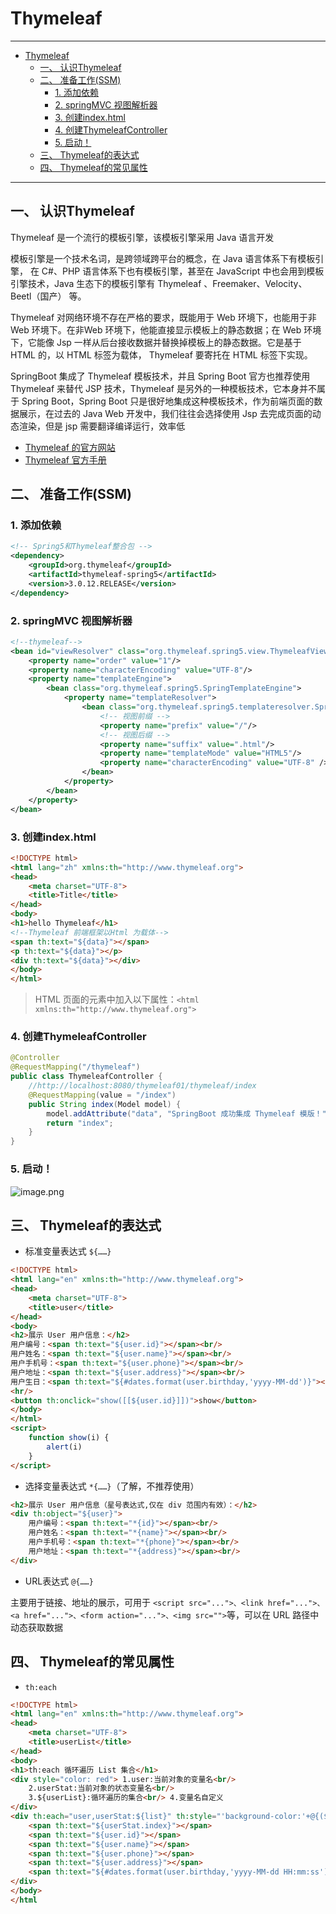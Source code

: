 # Thymeleaf

---

<!-- TOC -->
* [Thymeleaf](#thymeleaf)
  * [一、 认识Thymeleaf](#一-认识thymeleaf)
  * [二、 准备工作(SSM)](#二-准备工作ssm)
    * [1. 添加依赖](#1-添加依赖)
    * [2. springMVC 视图解析器](#2-springmvc-视图解析器)
    * [3. 创建index.html](#3-创建indexhtml)
    * [4. 创建ThymeleafController](#4-创建thymeleafcontroller)
    * [5. 启动！](#5-启动)
  * [三、 Thymeleaf的表达式](#三-thymeleaf的表达式)
  * [四、 Thymeleaf的常见属性](#四-thymeleaf的常见属性)
<!-- TOC -->

---

## 一、 认识Thymeleaf

Thymeleaf 是一个流行的模板引擎，该模板引擎采用 Java 语言开发

模板引擎是一个技术名词，是跨领域跨平台的概念，在 Java 语言体系下有模板引擎， 在 C#、PHP 语言体系下也有模板引擎，甚至在
JavaScript 中也会用到模板引擎技术，Java 生态下的模板引擎有 Thymeleaf 、Freemaker、Velocity、Beetl（国产） 等。

Thymeleaf 对网络环境不存在严格的要求，既能用于 Web 环境下，也能用于非 Web 环境下。在非Web 环境下，他能直接显示模板上的静态数据；在
Web 环境下，它能像 Jsp 一样从后台接收数据并替换掉模板上的静态数据。它是基于 HTML 的，以 HTML 标签为载体， Thymeleaf 要寄托在
HTML 标签下实现。

SpringBoot 集成了 Thymeleaf 模板技术，并且 Spring Boot 官方也推荐使用 Thymeleaf 来替代 JSP 技术，Thymeleaf
是另外的一种模板技术，它本身并不属于 Spring Boot，Spring Boot 只是很好地集成这种模板技术，作为前端页面的数据展示，在过去的
Java Web 开发中，我们往往会选择使用 Jsp 去完成页面的动态渲染，但是 jsp 需要翻译编译运行，效率低

- [Thymeleaf 的官方网站](http://www.thymeleaf.org)
- [Thymeleaf 官方手册](https://www.thymeleaf.org/doc/tutorials/3.0/usingthymeleaf.html)

## 二、 准备工作(SSM)

### 1. 添加依赖

```xml
<!-- Spring5和Thymeleaf整合包 -->
<dependency>
    <groupId>org.thymeleaf</groupId>
    <artifactId>thymeleaf-spring5</artifactId>
    <version>3.0.12.RELEASE</version>
</dependency>
```

### 2. springMVC 视图解析器

```xml
<!--thymeleaf-->
<bean id="viewResolver" class="org.thymeleaf.spring5.view.ThymeleafViewResolver">
    <property name="order" value="1"/>
    <property name="characterEncoding" value="UTF-8"/>
    <property name="templateEngine">
        <bean class="org.thymeleaf.spring5.SpringTemplateEngine">
            <property name="templateResolver">
                <bean class="org.thymeleaf.spring5.templateresolver.SpringResourceTemplateResolver">
                    <!-- 视图前缀 -->
                    <property name="prefix" value="/"/>
                    <!-- 视图后缀 -->
                    <property name="suffix" value=".html"/>
                    <property name="templateMode" value="HTML5"/>
                    <property name="characterEncoding" value="UTF-8" />
                </bean>
            </property>
        </bean>
    </property>
</bean>
```

### 3. 创建index.html

```html
<!DOCTYPE html>
<html lang="zh" xmlns:th="http://www.thymeleaf.org">
<head>
    <meta charset="UTF-8">
    <title>Title</title>
</head>
<body>
<h1>hello Thymeleaf</h1>
<!--Thymeleaf 前端框架以Html 为载体-->
<span th:text="${data}"></span>
<p th:text="${data}"></p>
<div th:text="${data}"></div>
</body>
</html>
```

> HTML 页面的<html>元素中加入以下属性：`<html xmlns:th="http://www.thymeleaf.org">`

### 4. 创建ThymeleafController

```java
@Controller
@RequestMapping("/thymeleaf")
public class ThymeleafController {
    //http://localhost:8080/thymeleaf01/thymeleaf/index
    @RequestMapping(value = "/index")
    public String index(Model model) {
        model.addAttribute("data", "SpringBoot 成功集成 Thymeleaf 模版！");
        return "index";
    }
}
```

### 5. 启动！

![image.png](https://s2.loli.net/2023/10/12/o6LtRQ5WKw3avxT.png)


## 三、 Thymeleaf的表达式

- 标准变量表达式 `${……}`

```html
<!DOCTYPE html>
<html lang="en" xmlns:th="http://www.thymeleaf.org">
<head>
    <meta charset="UTF-8">
    <title>user</title>
</head>
<body>
<h2>展示 User 用户信息：</h2>
用户编号：<span th:text="${user.id}"></span><br/>
用户姓名：<span th:text="${user.name}"></span><br/>
用户手机号：<span th:text="${user.phone}"></span><br/>
用户地址：<span th:text="${user.address}"></span><br/>
用户生日：<span th:text="${#dates.format(user.birthday,'yyyy-MM-dd')}"></span><br/>
<hr/>
<button th:onclick="show([[${user.id}]])">show</button>
</body>
</html>
<script>
    function show(i) {
        alert(i)
    }
</script>
```

- 选择变量表达式 `*{……}`（了解，不推荐使用）

```html
<h2>展示 User 用户信息（星号表达式,仅在 div 范围内有效）：</h2>
<div th:object="${user}">
    用户编号：<span th:text="*{id}"></span><br/>
    用户姓名：<span th:text="*{name}"></span><br/>
    用户手机号：<span th:text="*{phone}"></span><br/>
    用户地址：<span th:text="*{address}"></span><br/>
</div>
```

- URL表达式 `@{……}`

主要用于链接、地址的展示，可用于
`<script src="...">、<link href="...">、<a href="...">、<form action="...">、<img src="">`等，可以在 URL 路径中动态获取数据

## 四、 Thymeleaf的常见属性

- `th:each`

```html
<!DOCTYPE html>
<html lang="en" xmlns:th="http://www.thymeleaf.org">
<head>
    <meta charset="UTF-8">
    <title>userList</title>
</head>
<body>
<h1>th:each 循环遍历 List 集合</h1>
<div style="color: red"> 1.user:当前对象的变量名<br/>
    2.userStat:当前对象的状态变量名<br/>
    3.${userList}:循环遍历的集合<br/> 4.变量名自定义
</div>
<div th:each="user,userStat:${list}" th:style="'background-color:'+@{(${userStat.odd}?'red':'blue')}">
    <span th:text="${userStat.index}"></span>
    <span th:text="${user.id}"></span>
    <span th:text="${user.name}"></span>
    <span th:text="${user.phone}"></span>
    <span th:text="${user.address}"></span>
    <span th:text="${#dates.format(user.birthday,'yyyy-MM-dd HH:mm:ss')}"></span>
</div>
</body>
</html
```
